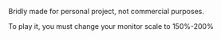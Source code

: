 Bridly made for personal project, not commercial purposes.

To play it, you must change your monitor scale to 150%-200%
